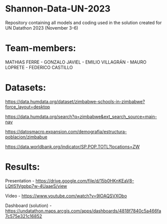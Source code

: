 # Shannon-Data-UN-2023
Repository containing all models and coding used in the solution created for UN Datathon 2023 (November 3-6)

# Team-members:
MATHIAS FERRE - GONZALO JAVIEL - EMILIO VILLAGRÁN - MAURO LOPRETE - FEDERICO CASTILLO

# Datasets:
https://data.humdata.org/dataset/zimbabwe-schools-in-zimbabwe?force_layout=desktop

https://data.humdata.org/search?q=zimbabwe&ext_search_source=main-nav

https://datosmacro.expansion.com/demografia/estructura-poblacion/zimbabue

https://data.worldbank.org/indicator/SP.POP.TOTL?locations=ZW



# Results:
Presentation - https://drive.google.com/file/d/15b0HKnKEaV8-LQtIS1Vgpbp7w-4UaaeS/view

Video - https://www.youtube.com/watch?v=9lOAQSVXObo

Dashboard (solution) - https://undatathon.maps.arcgis.com/apps/dashboards/4818f7840c5a466fa7c575e321c16852
